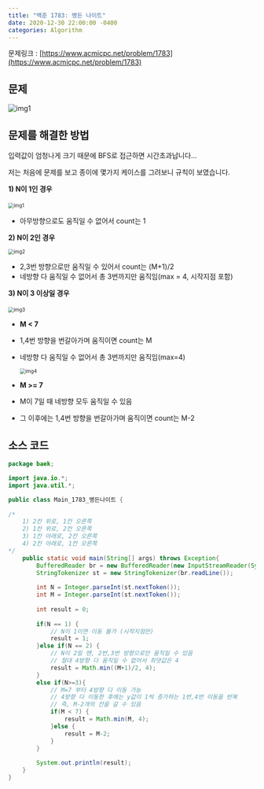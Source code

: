 ```yaml
---
title: "백준 1783: 병든 나이트"
date: 2020-12-30 22:00:00 -0400
categories: Algorithm
---
```


문제링크 : [https://www.acmicpc.net/problem/1783](https://www.acmicpc.net/problem/1783)



## 문제

![img1](../../assets/images/Algorithm/BOJ-1783/img1.PNG)

## 문제를 해결한 방법

입력값이 엄청나게 크기 때문에 BFS로 접근하면 시간초과납니다... 

저는 처음에 문제를 보고 종이에 몇가지 케이스를 그려보니 규칙이 보였습니다. 

**1) N이 1인 경우**

​	<img src="../../assets/images/Algorithm/BOJ-1783/img1.jpg" alt="img1" style="zoom:70%;" />

- 아무방향으로도 움직일 수 없어서 count는 1

**2) N이 2인 경우**

<img src="../../assets/images/Algorithm/BOJ-1783/img2.jpg" alt="img2" style="zoom:70%;" />

- 2,3번 방향으로만 움직일 수 있어서 count는 (M+1)/2
- 네방향 다 움직일 수 없어서 총 3번까지만 움직임(max = 4, 시작지점 포함)

**3) N이 3 이상일 경우**

​	<img src="../../assets/images/Algorithm/BOJ-1783/img3.jpg" alt="img3" style="zoom:70%;" />

- **M < 7**

- 1,4번 방향을 번갈아가며 움직이면 count는 M

- 네방향 다 움직일 수 없어서 총 3번까지만 움직임(max=4)

  <img src="../../assets/images/Algorithm/BOJ-1783/img4.jpg" alt="img4" style="zoom:70%;" />

- **M >= 7**

- M이 7일 때 네방향 모두 움직일 수 있음
- 그 이후에는 1,4번 방향을 번갈아가며 움직이면 count는 M-2

## 소스 코드

```java
package baek;

import java.io.*;
import java.util.*;

public class Main_1783_병든나이트 {
	
/*
	1) 2칸 위로, 1칸 오른쪽
	2) 1칸 위로, 2칸 오른쪽
	3) 1칸 아래로, 2칸 오른쪽
	4) 2칸 아래로, 1칸 오른쪽
*/
	public static void main(String[] args) throws Exception{
		BufferedReader br = new BufferedReader(new InputStreamReader(System.in));
		StringTokenizer st = new StringTokenizer(br.readLine());
		
		int N = Integer.parseInt(st.nextToken());
		int M = Integer.parseInt(st.nextToken());
		
		int result = 0;
		
		if(N == 1) {
            // N이 1이면 이동 불가 (시작지점만)
			result = 1;
		}else if(N == 2) {
            // N이 2일 떈, 2번,3번 방향으로만 움직일 수 있음
			// 절대 4방향 다 움직일 수 없어서 최댓값은 4
			result = Math.min((M+1)/2, 4);
		}
        else if(N>=3){
            // M=7 부터 4방향 다 이동 가능
            // 4방향 다 이동한 후에는 y값이 1씩 증가하는 1번,4번 이동을 반복
            // 즉, M-2개의 칸을 갈 수 있음
			if(M < 7) {
				result = Math.min(M, 4);
			}else {
				result = M-2;
			}
		}
		
		System.out.println(result);
	}
}
```
